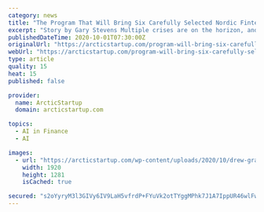 ```yaml
---
category: news
title: "The Program That Will Bring Six Carefully Selected Nordic Fintech Companies to Singapore"
excerpt: "Story by Gary Stevens Multiple crises are on the horizon, and climate change is arguably the worst of them all.  The fintech industry has long been the target of sustainable development changes or green initiatives."
publishedDateTime: 2020-10-01T07:30:00Z
originalUrl: "https://arcticstartup.com/program-will-bring-six-carefully-selected-nordic-fintech-companies-singapore/"
webUrl: "https://arcticstartup.com/program-will-bring-six-carefully-selected-nordic-fintech-companies-singapore/"
type: article
quality: 15
heat: 15
published: false

provider:
  name: ArcticStartup
  domain: arcticstartup.com

topics:
  - AI in Finance
  - AI

images:
  - url: "https://arcticstartup.com/wp-content/uploads/2020/10/drew-graham-s4dfrh7hdDU-unsplash.jpg"
    width: 1920
    height: 1281
    isCached: true

secured: "s2oYyryM3l3GIVy6IV9LaH5vfrdP+FYuVk2otTYggMPhk7J1A7IppUR46wlFwhZBunwYR7PVf+zLd8e3dS39ahoIJPEUB3HNGqE975uaZ2lrwgpT7BMgvoQHlgZ+QXBssX4YoTq0XjsTvXBcYQFJILpPxpTuBd6KVODrr7Jaq3bBGGJ3IdHX47Xw2/ioej6OWqy/wWe9NMa2ZC0oUQEye3s6Hx/PafN9ZpbbmCEk/U1kphmUPQHXOedlAf1iiPvSSdh1qJfD2GgEtuG67C6Qp6vA5WhjioM9rpb7G0RxQbFhr5R0dqTHxd4scNlK7sml6y5U28otMu+B1qU4uJgUtOpu7U161r1hkz9YF4eOwXI=;YGBbtuJRL/vRSeRnPgEMKg=="
---
```


